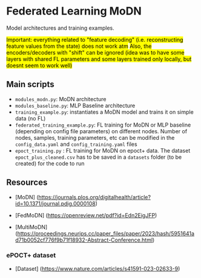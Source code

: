 # Federated Learning MoDN
Model architectures and training examples. 

<mark>Important: everything related to "feature decoding" (i.e. reconstructing feature values from the state) does not work atm</mark>
<mark>Also, the encoders/decoders with "shift" can be ignored (idea was to have some layers with shared FL parameters and some layers trained only locally, but doesnt seem to work well)</mark>


## Main scripts
- ``modules_modn.py``: MoDN architecture
- ``modules_baseline.py``: MLP Baseline architecture
- ``training_example.py``: instantiates a MoDN model and trains it on simple data (no FL)
- ``federated_training_example.py``: FL training for MoDN or MLP baseline (depending on config file parameters) on different nodes. Number of nodes, samples, training parameters, etc can be modified in the ``config_data.yaml`` and ``config_training.yaml`` files
- ``epoct_training.py`` : FL training for MoDN on epoct+ data. The dataset ``epoct_plus_cleaned.csv`` has to be saved in a ``datasets`` folder (to be created) for the code to run


## Resources
- [MoDN] (https://journals.plos.org/digitalhealth/article?id=10.1371/journal.pdig.0000108)

- [FedMoDN] (https://openreview.net/pdf?id=Edn2EigJFP)

- [MultiMoDN] (https://proceedings.neurips.cc/paper_files/paper/2023/hash/5951641ad71b0052cf776f9b71f18932-Abstract-Conference.html)

### ePOCT+ dataset
- [Dataset] (https://www.nature.com/articles/s41591-023-02633-9)


